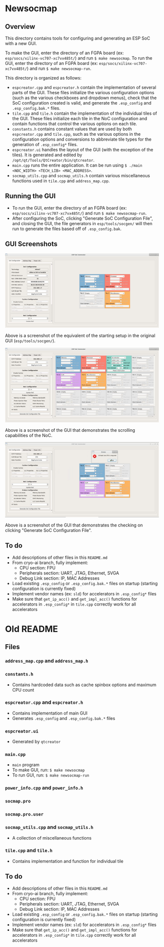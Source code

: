 # Newsocmap

## Overview

This directory contains tools for configuring and generating an ESP SoC with a new GUI.

To make the GUI, enter the directory of an FGPA board (ex: `esp/socs/xilinx-vc707-xc7vx485t/`) and run `$ make newsocmap`.
To run the GUI, enter the directory of an FGPA board (ex: `esp/socs/xilinx-vc707-xc7vx485t/`) and run `$ make newsocmap-run`.

This directory is organized as follows:
* `espcreator.cpp` and `espcreator.h` contain the implementation of several parts of the GUI. These files initialize the various configuration options (such as the various checkboxes and dropdown menus), check that the SoC configuration created is valid, and generate the `.esp_config` and `.esp_config.bak.*` files.
* `tile.cpp` and `tile.h` contain the implementation of the individual tiles of the GUI. These files initialize each tile in the NoC configuration and contain functions that control the various options on each tile.
* `constants.h` contains constant values that are used by both `espcreator.cpp` and `tile.cpp`, such as the various options in the configuration options and conversions to abbreviate tile types for the generation of `.esp_config*` files.
* `espcreator.ui` handles the layout of the GUI (with the exception of the tiles). It is generated and edited by `/opt/qt/Tools/QtCreator/bin/qtcreator`.
* `main.cpp` runs the entire application. It can be run using `$ ./main <NOC_WIDTH> <TECH_LIB> <MAC_ADDRESS>`.
* `socmap_utils.cpp` and `socmap_utils.h` contain various miscellaneous functions used in `tile.cpp` and `address_map.cpp`.

## Running the GUI

- To run the GUI, enter the directory of an FGPA board (ex: `esp/socs/xilinx-vc707-xc7vx485t/`) and run `$ make newsocmap-run`.
- After configuring the SoC, clicking "Generate SoC Configuration File", and closing the GUI, the file generators in `esp/tools/socgen/` will then run to generate the files based off of `.esp_config.bak`.

## GUI Screenshots

![gui 1](img/gui1.png "gui 1")

Above is a screenshot of the equivalent of the starting setup in the original GUI (`esp/tools/socgen/`).

![gui 2](img/gui2.png "gui 2")

Above is a screenshot of the GUI that demonstrates the scrolling capabilities of the NoC.

![gui 3](img/gui3.png "gui 3")

Above is a screenshot of the GUI that demonstrates the checking on clicking "Generate SoC Configuration File".

## To do

- Add descriptions of other files in this `README.md`
- From cryo-ai branch, fully implement:
  - CPU section: FPU
  - Peripherals section: UART, JTAG, Ethernet, SVGA
  - Debug Link section: IP, MAC Addresses
- Load existing `.esp_config` or `.esp_config.bak.*` files on startup (starting configuration is currently fixed)
- Implement vendor names (ex: `sld`) for accelerators in `.esp_config*` files
- Make sure that `get_ip_acc()` and `get_impl_acc()` functions for accelerators in `.esp_config*` in `tile.cpp` correctly work for all accelerators


# Old README

## Files

### `address_map.cpp` and `address_map.h`

### `constants.h`
- Contains hardcoded data such as cache spinbox options and maximum CPU count

### `espcreator.cpp` and `espcreator.h`
- Contains implementation of main GUI
- Generates `.esp_config` and `.esp_config.bak.*` files

### `espcreator.ui`
- Generated by `qtcreator`

### `main.cpp`
- `main` program
- To make GUI, run: `$ make newsocmap`
- To run GUI, run: `$ make newsocmap-run`

### `power_info.cpp` and `power_info.h`

### `socmap.pro`

### `socmap.pro.user`

### `socmap_utils.cpp` and `socmap_utils.h`
- A collection of miscellaneous functions

### `tile.cpp` and `tile.h`
- Contains implementation and function for individual tile

## To do
- Add descriptions of other files in this `README.md`
- From cryo-ai branch, fully implement:
  - CPU section: FPU
  - Peripherals section: UART, JTAG, Ethernet, SVGA
  - Debug Link section: IP, MAC Addresses
- Load existing `.esp_config` or `.esp_config.bak.*` files on startup (starting configuration is currently fixed)
- Implement vendor names (ex: `sld`) for accelerators in `.esp_config*` files
- Make sure that `get_ip_acc()` and `get_impl_acc()` functions for accelerators in `.esp_config*` in `tile.cpp` correctly work for all accelerators
